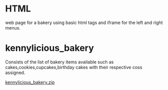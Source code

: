 # HTML
web page for a bakery using basic html tags and iframe for the left and right menus.

# kennylicious_bakery
Consists of the list of bakery items available such as cakes,cookies,cupcakes,birthday cakes with their respective coss assigned.


[kennylicious_bakery.zip](https://github.com/nikita-agarwal21/HTML/files/6215552/kennylicious_bakery.zip)

